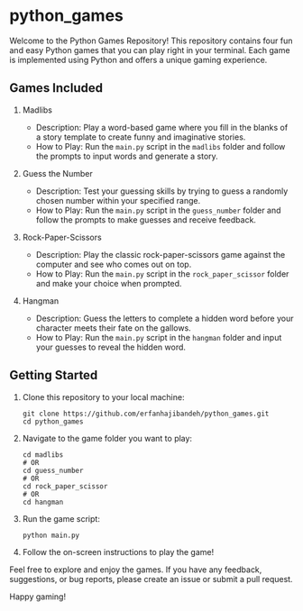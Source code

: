 # python_games

Welcome to the Python Games Repository! This repository contains four fun and easy Python games that you can play right in your terminal. Each game is implemented using Python and offers a unique gaming experience.

## Games Included

1. Madlibs
    - Description: Play a word-based game where you fill in the blanks of a story template to create funny and imaginative stories.
    - How to Play: Run the `main.py` script in the `madlibs` folder and follow the prompts to input words and generate a story.

2. Guess the Number
    - Description: Test your guessing skills by trying to guess a randomly chosen number within your specified range.
    - How to Play: Run the `main.py` script in the `guess_number` folder and follow the prompts to make guesses and receive feedback.

3. Rock-Paper-Scissors
    - Description: Play the classic rock-paper-scissors game against the computer and see who comes out on top.
    - How to Play: Run the `main.py` script in the `rock_paper_scissor` folder and make your choice when prompted.

4. Hangman
    - Description: Guess the letters to complete a hidden word before your character meets their fate on the gallows.
    - How to Play: Run the `main.py` script in the `hangman` folder and input your guesses to reveal the hidden word.

## Getting Started

1. Clone this repository to your local machine:
    ```
    git clone https://github.com/erfanhajibandeh/python_games.git
    cd python_games
    ```

2. Navigate to the game folder you want to play:
    ```
    cd madlibs
    # OR
    cd guess_number
    # OR
    cd rock_paper_scissor
    # OR
    cd hangman
    ```

3. Run the game script:
    ```
    python main.py
    ```

4. Follow the on-screen instructions to play the game!

Feel free to explore and enjoy the games. If you have any feedback, suggestions, or bug reports, please create an issue or submit a pull request.

Happy gaming!

